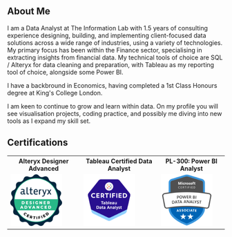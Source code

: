 ## About Me

<!--
**pmaggggg/pmaggggg** is a ✨ _special_ ✨ repository because its `README.md` (this file) appears on your GitHub profile.

Here are some ideas to get you started:

- 🔭 I’m currently working on ...
- 🌱 I’m currently learning ...
- 👯 I’m looking to collaborate on ...
- 🤔 I’m looking for help with ...
- 💬 Ask me about ...
- 📫 How to reach me: ...
- 😄 Pronouns: ...
- ⚡ Fun fact: ...
-->
I am a Data Analyst at The Information Lab with 1.5 years of consulting experience designing, building, and implementing client-focused data solutions across a wide range of industries, using a variety of technologies. My primary focus has been within the Finance sector, specialising in extracting insights from financial data. My technical tools of choice are SQL / Alteryx for data cleaning and preparation, with Tableau as my reporting tool of choice, alongside some Power BI.

I have a backbround in Economics, having completed a 1st Class Honours degree at King's College London. 

I am keen to continue to grow and learn within data. On my profile you will see visualisation projects, coding practice, and possibly me diving into new tools as I expand my skill set.

## Certifications

<table>
  <tr>
    <th>Alteryx Designer Advanced</th>
    <th>Tableau Certified Data Analyst</th>
    <th>PL-300: Power BI Analyst</th>
  </tr>
  <tr>
    <td><img src="https://raw.githubusercontent.com/pmaggggg/pmaggggg/main/alteryx-designer-advanced-certification.png" width="120"></td>
    <td><img src="https://raw.githubusercontent.com/pmaggggg/pmaggggg/main/tableau-certified-data-analyst.1.png" width="120"></td>
    <td><img src="https://raw.githubusercontent.com/pmaggggg/pmaggggg/main/pl_300.png" width="120"></td>
  </tr>
</table>






